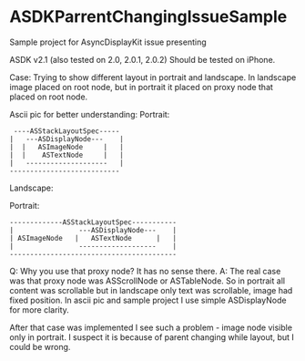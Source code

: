 # ASDKParrentChangingIssueSample
Sample project for AsyncDisplayKit issue presenting

ASDK v2.1 (also tested on 2.0, 2.0.1, 2.0.2)
Should be tested on iPhone.

Case: Trying to show different layout in portrait and landscape. In landscape image placed on root node, but in portrait it placed on proxy node that placed on root node.

Ascii pic for better understanding:
Portrait:
```
 ----ASStackLayoutSpec-----
|   ---ASDisplayNode---    |
|  |   ASImageNode     |   |
|  |    ASTextNode     |   |
|   --------------------   |
---------------------------
```

Landscape:

Portrait:
```
-------------ASStackLayoutSpec-----------
|                ---ASDisplayNode---    |
| ASImageNode   |   ASTextNode      |   |
|                -------------------    |
-----------------------------------------
```
Q: Why you use that proxy node? It has no sense there.
A: The real case was that proxy node was ASScrollNode or ASTableNode. So in portrait all content was scrollable but in landscape only text was scrollable, image had fixed position. In ascii pic and sample project I use simple ASDisplayNode for more clarity.

After that case was implemented I see such a problem - image node visible only in portrait. I suspect it is because of parent changing while layout, but I could be wrong.

